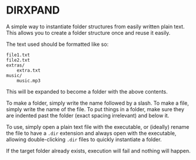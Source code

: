 # DIRXPAND

A simple way to instantiate folder structures from easily written plain text. This allows you to create a folder structure once and reuse it easily.

The text used should be formatted like so:
```
file1.txt
file2.txt
extras/
    extra.txt
music/
    music.mp3
```
This will be expanded to become a folder with the above contents.

To make a folder, simply write the name followed by a slash. To make a file, simply write the name of the file. To put things in a folder, make sure they are indented past the folder (exact spacing irrelevant) and below it.

To use, simply open a plain text file with the executable, or (ideally) rename the file to have a `.dir` extension and always open with the executable, allowing double-clicking `.dir` files to quickly instantiate a folder.

If the target folder already exists, execution will fail and nothing will happen.